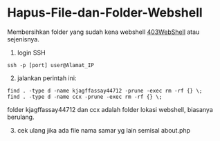 # Hapus-File-dan-Folder-Webshell
Membersihkan folder yang sudah kena webshell [403WebShell](https://github.com/yon3zu/403WebShell/tree/main) atau sejenisnya.


1. login SSH
```
ssh -p [port] user@Alamat_IP

```
2. jalankan perintah ini:
```
find . -type d -name kjagffassay44712 -prune -exec rm -rf {} \;
find . -type d -name ccx -prune -exec rm -rf {} \;
```


folder kjagffassay44712 dan ccx adalah folder lokasi webshell, biasanya berulang.


3. cek ulang jika ada file nama  samar yg lain semisal about.php
